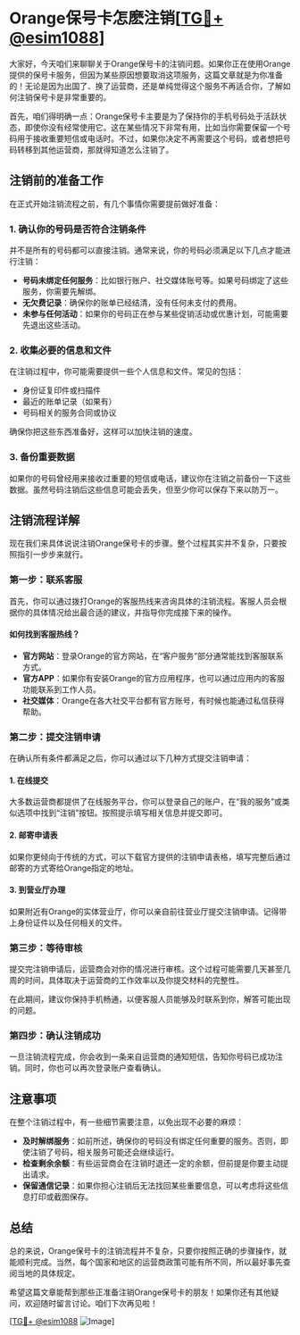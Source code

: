 # Orange保号卡怎麽注销[[TG💪+ @esim1088](https://t.me/s/esim1088)]

大家好，今天咱们来聊聊关于Orange保号卡的注销问题。如果你正在使用Orange提供的保号卡服务，但因为某些原因想要取消这项服务，这篇文章就是为你准备的！无论是因为出国了、换了运营商，还是单纯觉得这个服务不再适合你，了解如何注销保号卡是非常重要的。

首先，咱们得明确一点：Orange保号卡主要是为了保持你的手机号码处于活跃状态，即使你没有经常使用它。这在某些情况下非常有用，比如当你需要保留一个号码用于接收重要短信或电话时。不过，如果你决定不再需要这个号码，或者想把号码转移到其他运营商，那就得知道怎么注销了。

## 注销前的准备工作

在正式开始注销流程之前，有几个事情你需要提前做好准备：

### 1. 确认你的号码是否符合注销条件

并不是所有的号码都可以直接注销。通常来说，你的号码必须满足以下几点才能进行注销：
- **号码未绑定任何服务**：比如银行账户、社交媒体账号等。如果号码绑定了这些服务，你需要先解绑。
- **无欠费记录**：确保你的账单已经结清，没有任何未支付的费用。
- **未参与任何活动**：如果你的号码正在参与某些促销活动或优惠计划，可能需要先退出这些活动。

### 2. 收集必要的信息和文件

在注销过程中，你可能需要提供一些个人信息和文件。常见的包括：
- 身份证复印件或扫描件
- 最近的账单记录（如果有）
- 号码相关的服务合同或协议

确保你把这些东西准备好，这样可以加快注销的速度。

### 3. 备份重要数据

如果你的号码曾经用来接收过重要的短信或电话，建议你在注销之前备份一下这些数据。虽然号码注销后这些信息可能会丢失，但至少你可以保存下来以防万一。

## 注销流程详解

现在我们来具体说说注销Orange保号卡的步骤。整个过程其实并不复杂，只要按照指引一步步来就行。

### 第一步：联系客服

首先，你可以通过拨打Orange的客服热线来咨询具体的注销流程。客服人员会根据你的具体情况给出最合适的建议，并指导你完成接下来的操作。

#### 如何找到客服热线？
- **官方网站**：登录Orange的官方网站，在“客户服务”部分通常能找到客服联系方式。
- **官方APP**：如果你有安装Orange的官方应用程序，也可以通过应用内的客服功能联系到工作人员。
- **社交媒体**：Orange在各大社交平台都有官方账号，有时候也能通过私信获得帮助。

### 第二步：提交注销申请

在确认所有条件都满足之后，你可以通过以下几种方式提交注销申请：

#### 1. 在线提交
大多数运营商都提供了在线服务平台，你可以登录自己的账户，在“我的服务”或类似选项中找到“注销”按钮。按照提示填写相关信息并提交即可。

#### 2. 邮寄申请表
如果你更倾向于传统的方式，可以下载官方提供的注销申请表格，填写完整后通过邮寄的方式寄给Orange指定的地址。

#### 3. 到营业厅办理
如果附近有Orange的实体营业厅，你可以亲自前往营业厅提交注销申请。记得带上身份证件以及任何相关的文件。

### 第三步：等待审核

提交完注销申请后，运营商会对你的情况进行审核。这个过程可能需要几天甚至几周的时间，具体取决于运营商的工作效率以及你提交材料的完整性。

在此期间，建议你保持手机畅通，以便客服人员能够及时联系到你，解答可能出现的问题。

### 第四步：确认注销成功

一旦注销流程完成，你会收到一条来自运营商的通知短信，告知你号码已成功注销。同时，你也可以再次登录账户查看确认。

## 注意事项

在整个注销过程中，有一些细节需要注意，以免出现不必要的麻烦：

- **及时解绑服务**：如前所述，确保你的号码没有绑定任何重要的服务。否则，即使注销了号码，相关服务可能还会继续运行。
- **检查剩余余额**：有些运营商会在注销时退还一定的余额，但前提是你要主动提出请求。
- **保留通信记录**：如果你担心注销后无法找回某些重要信息，可以考虑将这些信息打印或截图保存。

## 总结

总的来说，Orange保号卡的注销流程并不复杂，只要你按照正确的步骤操作，就能顺利完成。当然，每个国家和地区的运营商政策可能有所不同，所以最好事先查阅当地的具体规定。

希望这篇文章能帮到那些正准备注销Orange保号卡的朋友！如果你还有其他疑问，欢迎随时留言讨论。咱们下次再见啦！

[[TG💪+ @esim1088](https://t.me/s/esim1088) ![Image](https://i.postimg.cc/4NQfJmqS/Snipaste-2025-05-13-00-14-12.png)]